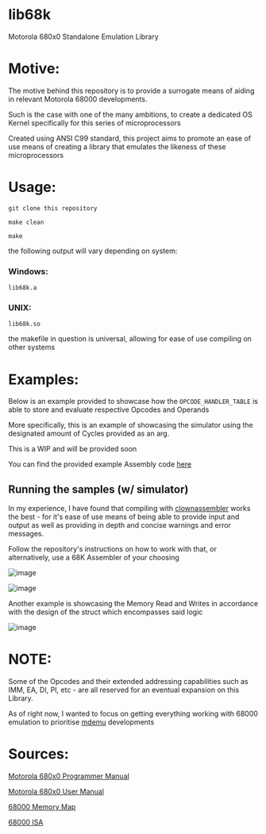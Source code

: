 # lib68k
Motorola 680x0 Standalone Emulation Library

# Motive:

The motive behind this repository is to provide a surrogate means of aiding in relevant Motorola 68000 developments.

Such is the case with one of the many ambitions, to create a dedicated OS Kernel specifically for this series of microprocessors

Created using ANSI C99 standard, this project aims to promote an ease of use means of creating a library that emulates the likeness of these microprocessors

# Usage:

```
git clone this repository

make clean

make
```

the following output will vary depending on system:

### Windows:

```
lib68k.a
```

### UNIX:

```
lib68k.so
```

the makefile in question is universal, allowing for ease of use compiling on other systems

# Examples:

Below is an example provided to showcase how the ``OPCODE_HANDLER_TABLE`` is able to store and evaluate respective Opcodes and Operands

More specifically, this is an example of showcasing the simulator using the designated amount of Cycles provided as an arg.

This is a WIP and will be provided soon

You can find the provided example Assembly code [here](https://github.com/hazzaclark/lib68k/blob/main/hello.asm)

## Running the samples (w/ simulator)

In my experience, I have found that compiling with [clownassembler](https://github.com/Clownacy/clownassembler) works the best - for it's ease of use means of being able to provide input and output as well as providing in depth and concise warnings and error messages.

Follow the repository's instructions on how to work with that, or alternatively, use a 68K Assembler of your choosing

![image](https://github.com/user-attachments/assets/b5b0dda9-a185-433c-9a20-b89427d756af)

![image](https://github.com/user-attachments/assets/efed0817-24ef-493f-87af-03bd1d0e4eba)

Another example is showcasing the Memory Read and Writes in accordance with the design of the struct which encompasses said logic

![image](https://github.com/user-attachments/assets/947d5a5e-4708-4a49-b6b5-288163ceae03)

# NOTE:

Some of the Opcodes and their extended addressing capabilities such as IMM, EA, DI, PI, etc - are all reserved for an eventual expansion on this Library.

As of right now, I wanted to focus on getting everything working with 68000 emulation to prioritise [mdemu](https://github.com/hazzaclark/mdemu/blob/main) developments

 # Sources:

[Motorola 680x0 Programmer Manual](https://www.nxp.com/docs/en/reference-manual/M68000PRM.pdf)

[Motorola 680x0 User Manual](https://www.nxp.com/docs/en/reference-manual/MC68000UM.pdf)

[68000 Memory Map](https://www.mwftr.com/ucF08/LEC05-68K-1.pdf)

[68000 ISA](http://wpage.unina.it/rcanonic/didattica/ce1/docs/68000.pdf)
